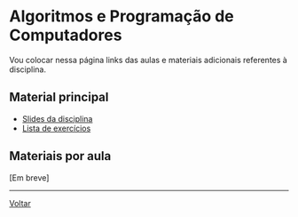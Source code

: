 # Algoritmos e Programação de Computadores

Vou colocar nessa página links das aulas e materiais adicionais referentes à disciplina.

## Material principal

* [Slides da disciplina](/./assets/algprog/slides.pdf)
* [Lista de exercícios](/./assets/algprog/exercicios.pdf)

## Materiais por aula

[Em breve]

---

[Voltar](/./index.md)
